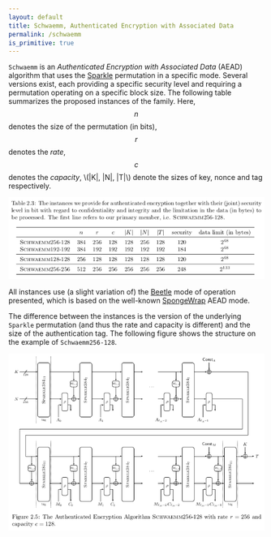 ```yaml
---
layout: default
title: Schwaemm, Authenticated Encryption with Associated Data
permalink: /schwaemm
is_primitive: true
---
```


`Schwaemm` is an *Authenticated Encryption with Associated Data* (AEAD) algorithm that uses the [Sparkle](/sparkle) permutation in a specific mode. Several versions exist, each providing a specific security level and requiring a permutation operating on a specific block size. The following table summarizes the proposed instances of the family. Here, $$n$$ denotes the size of the permutation (in bits), $$r$$ denotes the *rate*, $$c$$ denotes the *capacity*,
\\(|K|, |N|, |T|\\) denote the sizes of key, nonce and tag respectively.

<!-- x| **Name** | **Security (bits)** | **Permutations size** | 
     x|------|----------------|-------------------|
     x| `Schwaemm-128-128` | 120 | 256 |
     x| **`Schwaemm-256-128`** | 120 | 384 |
     x| `Schwaemm-192-192` | 184 | 384 |
     x| `Schwaemm-256-256` | 246 | 512 | -->

<img src="/assets/schwaemm-table.png" alt="Schwaemm instances" />

All instances use (a slight variation of) the [Beetle](https://tches.iacr.org/index.php/TCHES/article/view/881) mode of operation presented, which is based on the well-known [SpongeWrap](https://link.springer.com/chapter/10.1007/978-3-642-28496-0_19) AEAD mode.

The difference between the instances is the version of the underlying `Sparkle` permutation (and thus the rate and capacity is different) and the size of
the authentication tag. The following figure shows the structure on the example of `Schwaemm256-128`.

<img src="/assets/schwaemm-figure.png" alt="Schwaemm256-128" />